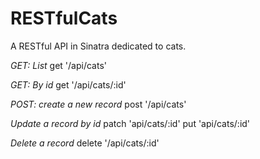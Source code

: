 # RESTfulCats
A RESTful API in Sinatra dedicated to cats.

*GET: List*
get '/api/cats'

*GET: By id*
get '/api/cats/:id'

*POST: create a new record*
post '/api/cats'

*Update a record by id*
patch 'api/cats/:id'
put 'api/cats/:id'

*Delete a record*
delete '/api/cats/:id'
